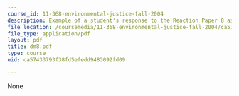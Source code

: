 ```yaml
---
course_id: 11-368-environmental-justice-fall-2004
description: Example of a student's response to the Reaction Paper 8 assignment.
file_location: /coursemedia/11-368-environmental-justice-fall-2004/ca57433793f38fd5efedd9483092fd09_dm8.pdf
file_type: application/pdf
layout: pdf
title: dm8.pdf
type: course
uid: ca57433793f38fd5efedd9483092fd09

---
```

None